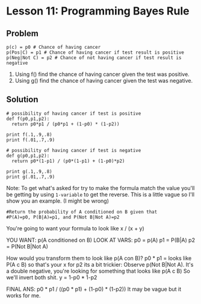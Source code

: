 # Lesson 11: Programming Bayes Rule

## Problem 
```
p(c) = p0 # Chance of having cancer
p(Pos|C) = p1 # Chance of having cancer if test result is positive
p(Neg|Not C) = p2 # Chance of not having cancer if test result is negative
```

1. Using f() find the chance of having cancer given the test was positive.
2. Using g() find the chance of having cancer given the test was negative.

## Solution
```
# possibility of having cancer if test is positive
def f(p0,p1,p2):
  return p0*p1 / (p0*p1 + (1-p0) * (1-p2))

print f(.1,.9,.8)
print f(.01,.7,.9)

# possibility of having cancer if test is negative
def g(p0,p1,p2):
  return p0*(1-p1) / (p0*(1-p1) + (1-p0)*p2)

print g(.1,.9,.8)
print g(.01,.7,.9)
```
Note: To get what's asked for try to make the formula match the value you'll be getting by using `1-variable` to get the reverse. This is a little vague so I'll show you an example. (I might be wrong)

```
#Return the probability of A conditioned on B given that 
#P(A)=p0, P(B|A)=p1, and P(Not B|Not A)=p2 
```

You're going to want your formula to look like
x / (x + y)

YOU WANT: p(A conditioned on B)
LOOK AT VARS:
p0 = p(A)
p1 = P(B|A)
p2 = P(Not B|Not A)

How would you transform them to look like p(A con B)?
p0 * p1 = looks like P(A c B) so that's your x
for p2 its a bit trickier:
Observe p(Not B|Not A). It's a double negative, you're looking for something that looks like p(A c B)
So we'll invert both shit.
y = 1-p0 * 1-p2 

FINAL ANS: p0 * p1 / ((p0 * p1) + (1-p0) * (1-p2))
It may be vague but it works for me.
